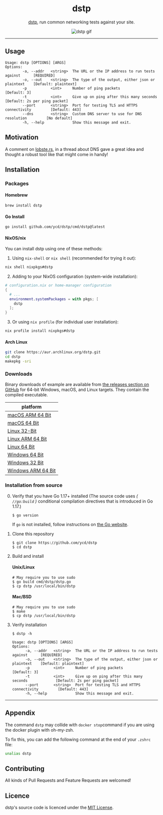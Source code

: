 <div align="center">
<h1>dstp</h1>

[dstp](https://github.com/ycd/dstp), run common networking tests against your site.

![dstp gif](assets/dstp.png)

</div>


---

## Usage

```
Usage: dstp [OPTIONS] [ARGS]
Options:
        -a, --addr   <string>  The URL or the IP address to run tests against      [REQUIRED]
        -o, --out    <string>  The type of the output, either json or plaintext    [Default: plaintext] 
        -p           <int>     Number of ping packets                              [Default: 3]
        -t           <int>     Give up on ping after this many seconds             [Default: 2s per ping packet]
        --port       <string>  Port for testing TLS and HTTPS connectivity         [Default: 443]
        --dns        <string>  Custom DNS server to use for DNS resolution         [No default]
        -h, --help             Show this message and exit.
```

## Motivation

A comment on [lobste.rs](https://lobste.rs/s/qtsklv/how_do_you_tell_if_problem_is_caused_by_dns#c_1nqkdp), in a thread
about DNS gave a great idea and thought a robust tool like that might come in handy!

## Installation

### Packages

#### Homebrew

```zsh
brew install dstp
```

#### Go Install

```zsh
go install github.com/ycd/dstp/cmd/dstp@latest
```

#### NixOS/nix

You can install dstp using one of these methods:

1. Using `nix-shell` or `nix shell` (recommended for trying it out):
```bash
nix shell nixpkgs#dstp
```

2. Adding to your NixOS configuration (system-wide installation):
```nix
# configuration.nix or home-manager configuration
{
  # ...
  environment.systemPackages = with pkgs; [
    dstp
  ];
}
```

3. Or using `nix profile` (for individual user installation):
```bash
nix profile install nixpkgs#dstp
```

#### Arch Linux

```bash
git clone https://aur.archlinux.org/dstp.git
cd dstp
makepkg -sri
```

### Downloads

Binary downloads of example are available from [the releases section on GitHub](https://github.com/ycd/dstp/releases/)
for 64-bit Windows, macOS, and Linux targets. They contain the compiled executable.

| platform     |
| ----------- | 
| [macOS ARM 64 Bit](https://github.com/ycd/dstp/releases/download/v0.4.23/dstp_0.4.23_Darwin_arm64.tar.gz)
| [macOS 64 Bit](https://github.com/ycd/dstp/releases/download/v0.4.23/dstp_0.4.23_Darwin_amd64.tar.gz)
| [Linux 32-Bit](https://github.com/ycd/dstp/releases/download/v0.4.23/dstp_0.4.23_Linux_386.tar.gz)
| [Linux ARM 64 Bit](https://github.com/ycd/dstp/releases/download/v0.4.23/dstp_0.4.23_Linux_arm64.tar.gz)
| [Linux 64 Bit](https://github.com/ycd/dstp/releases/download/v0.4.23/dstp_0.4.23_Linux_amd64.tar.gz)
| [Windows 64 Bit](https://github.com/ycd/dstp/releases/download/v0.4.23/dstp_0.4.23_Windows_amd64.zip)
| [Windows 32 Bit](https://github.com/ycd/dstp/releases/download/v0.4.23/dstp_0.4.23_Windows_386.zip)
| [Windows ARM 64 Bit](https://github.com/ycd/dstp/releases/download/v0.4.23/dstp_0.4.23_Windows_arm64.zip)

### Installation from source

0. Verify that you have Go 1.17+ installed (The source code uses _( `//go:build` )_ conditional compilation directives
   that is introduced in Go 1.17.)

   ```
   $ go version
   ```

   If `go` is not installed, follow instructions on [the Go website](https://golang.org/doc/install).

1. Clone this repository

   ```
   $ git clone https://github.com/ycd/dstp 
   $ cd dstp
   ```

2. Build and install

   #### Unix/Linux
   ```
   # May require you to use sudo
   $ go build cmd/dstp/dstp.go
   $ cp dstp /usr/local/bin/dstp
   ```

   #### Mac/BSD
   ```
   # May require you to use sudo
   $ make
   $ cp dstp /usr/local/bin/dstp
   ```

3. Verify installation

   ```
   $ dstp -h 

   Usage: dstp [OPTIONS] [ARGS]
   Options:
         -a, --addr   <string>  The URL or the IP address to run tests against      [REQUIRED]
         -o, --out    <string>  The type of the output, either json or plaintext    [Default: plaintext]
         -p           <int>     Number of ping packets                              [Default: 3]
         -t           <int>     Give up on ping after this many seconds             [Default: 2s per ping packet]
         --port       <string>  Port for testing TLS and HTTPS connectivity         [Default: 443]
         -h, --help             Show this message and exit.
   ```

---

## Appendix

The command `dstp` may collide with `docker stop`command if you are using the docker plugin with oh-my-zsh. 

To fix this, you can add the following command at the end of your `.zshrc` file:

```zsh
unalias dstp
```

## Contributing

All kinds of Pull Requests and Feature Requests are welcomed!

## Licence

dstp's source code is licenced under the [MIT License](https://choosealicense.com/licenses/mit/).
